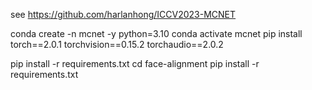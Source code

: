 see https://github.com/harlanhong/ICCV2023-MCNET

conda create -n mcnet -y python=3.10
conda activate mcnet
pip install torch==2.0.1 torchvision==0.15.2 torchaudio==2.0.2


pip install -r requirements.txt
cd face-alignment
pip install -r requirements.txt
